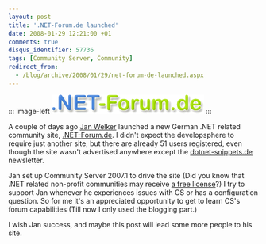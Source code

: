 ```yaml
---
layout: post
title: '.NET-Forum.de launched'
date: 2008-01-29 12:21:00 +01
comments: true
disqus_identifier: 57736
tags: [Community Server, Community]
redirect_from:
  - /blog/archive/2008/01/29/net-forum-de-launched.aspx
---
```


::: image-left
[![.NET Forum](/files/archive/dotnet-forum.gif)](http://dotnet-forum.de/)
:::

A couple of days ago [Jan Welker](http://blog.jan-welker.de/) launched a new German .NET related community site, [.NET-Forum.de](http://dotnet-forum.de/). I didn't expect the developsphere to require just another site, but there are already 51 users registered, even though the site wasn't advertised anywhere except the [dotnet-snippets.de](http://dotnet-snippets.de) newsletter.

Jan set up Community Server 2007.1 to drive the site (Did you know that .NET related non-profit communities may receive [a free license](http://docs.communityserver.org/kb/article.aspx/160/i-am-a-net-user-group-or-not-for-profit-net-community-site-do-you-have-discounts-available/)?) I try to support Jan whenever he experiences issues with CS or has a configuration question. So for me it's an appreciated opportunity to get to learn CS's forum capabilities (Till now I only used the blogging part.)

I wish Jan success, and maybe this post will lead some more people to his site.

